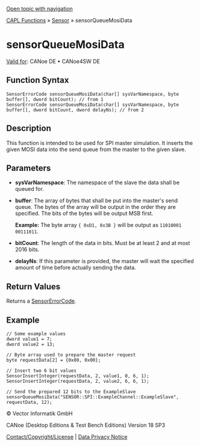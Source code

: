 [Open topic with navigation](../../../../../CANoeDEFamily.htm#Topics/CAPLFunctions/Sensor/Functions/CAPLfunctionSensorQueueMosiData.md)

[CAPL Functions](../../CAPLfunctions.md) » [Sensor](../CAPLfunctionsSensorOverview.md) » sensorQueueMosiData

# sensorQueueMosiData

[Valid for](../../../Shared/FeatureAvailability.md): CANoe DE • CANoe4SW DE

## Function Syntax

```plaintext
SensorErrorCode sensorQueueMosiData(char[] sysVarNamespace, byte buffer[], dword bitCount); // from 1
SensorErrorCode sensorQueueMosiData(char[] sysVarNamespace, byte buffer[], dword bitCount, dword delayNs); // from 2
```

## Description

This function is intended to be used for SPI master simulation. It inserts the given MOSI data into the send queue from the master to the given slave.

## Parameters

- **sysVarNamespace**: The namespace of the slave the data shall be queued for.
- **buffer**: The array of bytes that shall be put into the master's send queue. The bytes of the array will be output in the order they are specified. The bits of the bytes will be output MSB first.

  **Example:** The byte array `{ 0xD1, 0x3B }` will be output as `11010001 00111011`.
- **bitCount**: The length of the data in bits. Must be at least 2 and at most 2016 bits.
- **delayNs**: If this parameter is provided, the master will wait the specified amount of time before actually sending the data.

## Return Values

Returns a [SensorErrorCode](../CAPLfunctionsSensorEnumeration.md).

## Example

```plaintext
// Some example values
dword value1 = 7;
dword value2 = 13;

// Byte array used to prepare the master request
byte requestData[2] = {0x00, 0x00};

// Insert two 6 bit values
SensorInsertInteger(requestData, 2, value1, 0, 6, 1);
SensorInsertInteger(requestData, 2, value2, 6, 6, 1);

// Send the prepared 12 bits to the ExampleSlave
sensorQueueMosiData("SENSOR::SPI::ExampleChannel::ExampleSlave", requestData, 12);
```

© Vector Informatik GmbH

CANoe (Desktop Editions & Test Bench Editions) Version 18 SP3

[Contact/Copyright/License](../../../Shared/ContactCopyrightLicense.md) | [Data Privacy Notice](https://www.vector.com/int/en/company/get-info/privacy-policy/)
